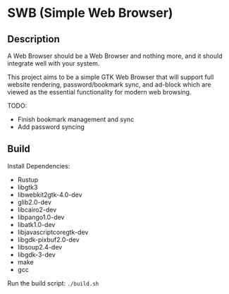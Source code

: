# SWB (Simple Web Browser)

## Description


A Web Browser should be a Web Browser and nothing more, and it should integrate well with your system.

This project aims to be a simple GTK Web Browser that will support full website rendering, password/bookmark sync, and ad-block which are viewed as the essential functionality for modern web browsing.

TODO:
 - Finish bookmark management and sync
 - Add password syncing

## Build

Install Dependencies:
 - Rustup
 - libgtk3
 - libwebkit2gtk-4.0-dev
 - glib2.0-dev
 - libcairo2-dev
 - libpango1.0-dev
 - libatk1.0-dev
 - libjavascriptcoregtk-dev
 - libgdk-pixbuf2.0-dev
 - libsoup2.4-dev
 - libgdk-3-dev
 - make
 - gcc

Run the build script: `./build.sh`